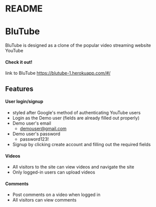 # README


# BluTube

BluTube is designed as a clone of the popular video streaming website YouTube

#### Check it out!

link to BluTube https://blutube-1.herokuapp.com/#/

## Features

#### User login/signup
* styled after Google's method of authenticating YouTube users
* Login as the Demo user (fields are already filled out properly)
* Demo user's email 
    * demouser@gmail.com
* Demo user's password
    * password123!
* Signup by clicking create account and filling out the required fields


#### Videos

* All visitors to the site can view videos and navigate the site
* Only logged-in users can upload videos

    
#### Comments
* Post comments on a video when logged in
* All visitors can view comments





